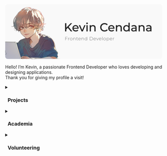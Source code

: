 
<!-- Header Image -->
<img src="kevin-cendana-header.png" alt="Header">
<!-- Introduction Text -->
<p>Hello! I’m Kevin, a passionate Frontend Developer who loves developing and designing applications. 
<br>
Thank you for giving my profile a visit! </p>
<!-- Section: Projects -->
<details>
  <summary><h3>&nbsp; Projects</h3></summary>

| ![Portfolio Website](./portfolio-website.png) | **[Portfolio Website](https://kevinpcendana.com/)**<br>My personal portfolio website that showcases my projects, skills, and experiences. <br><br> I designed a template of the app with Figma and developed it from scratch with React. |
|:--:|:--|

| ![Chunkify](./chunkify.png) | **[Chunkify](https://github.com/Kevin-Cendana/Chunkify)**<br>Chunkify is a task list with a twist: AI breaks down your tasks into smaller chunks. Chunkify is perfect for those who get overwhelmed easily, such as those with ADHD. <br><br>Made for the [AI Hackathon @ CSUS](https://lu.ma/o2sau79c) in April 2024 with a team of 4, but development is still ongoing. I made the UI & most of the frontend code. |
|:--:|:--|

| ![AT&T 5G Website](./att-website.png) | **[AT&T 5G Technology Website](https://github.com/Kevin-Cendana/Hackathon-ATT-EmpowHer)**<br>A website that showcases the benefits of AT&T's 5G technology, such as faster speeds, lower latency, and more. <br><br>Made for [AT&T's Hackathon: EmpowHer](https://life.att.jobs/college-students-empowher-hackathon/) in June 2023. I designed and developed the website from scratch with HTML, JS, and CSS on my own. |
|:--:|:--|

| ![Lyric Link](./lyric-link.gif) | **[Lyric Link](https://github.com/Kevin-Cendana/Hackathon-SacHacks-2023)**<br>A demo application using Django, React, HTML & CSS, Lyric Link acts as a forum that sorts through Top 100 songs on Billboard. <br><br>Made for [SacHacks](https://sachacks-v.devpost.com/) in November 2023 in a team of 4 over the weekend. I designed all of the UI, created all of the frontend code, and successfully linked with my teammates' Python backend code. |
|:--:|:--|

| ![Maplestory App](./maplestory-app.gif) | **[Maplestory Mini](https://github.com/Kevin-Cendana/Byte-Sized-Projects/tree/main/Maplestory%20App)**<br>A project based on the gameplay loop of one of my favorite childhood games, Maplestory. <br><br>I made the app for fun to try out mobile development and familiarize myself with Flutter & Dart. |
|:--:|:--|

| **[Byte Sized Projects](https://github.com/Kevin-Cendana/Byte-Sized-Projects)**<br>I am a firm believer that the best way to learn is by doing. As such, I like to make a lot of smaller apps in my free time just to get some practice or to try out a new field of programming for fun! <br><br>As an example, here are a series of apps I made using Swift UI, including a sleep tracker, time converter, tip calculator, Word Scrabble, Guess the Flag, & more. I made these apps to practice Swift UI and iOS development. 
|:--|
| <img src="./better_rest.png" alt="Better Rest" width="95" height="175"> <img src="./time_converter.png" alt="Time Converter" width="95" height="175"> <img src="./we_split.png" alt="We Split" width="95" height="175"> <img src="./word_scrabble.png" alt="Word Scrabble" width="95" height="175"> <img src="./guess_the_flag.png" alt="Guess The Flag" width="95" height="175"> |
</details>
<!-- Section: Academia --> 
<details>
  <summary><h3>&nbsp; Academia</h3></summary>
  <p>I graduate from California State University, Sacramento as a Computer Science major in May 2024! All of my relevant coursework can be found in <a href="https://github.com/Kevin-Cendana/Computer-Science-Coursework">this</a> repository.</p>
</details>
<!-- Section: Volunteering --> 
<details>
  <summary><h3>&nbsp; Volunteering</h3></summary>
  <h3><a href="https://csus.acm.org/">Association for Computing Machinery (ACM)</a></h3>
  ACM is the premiere Computer Science & Computer Engineering-based club on the CSU Sacramento campus. As their webmaster, I've helped maintain, design, and develop the website for the club, such as by adding in the members section to the website.
  <h3><a href="https://github.com/Kevin-Cendana/Video-Game-Design-Club-CSUS">Video Game Design Club (VGDC)</a></h3>
  I'm a programmer for the VGDC at CSUS, which is filled with passionate students learning to design and create video games. I've helped develop a game demo for a game jam session, and I'm also the sole designer & developer of the club's website.
</details>
